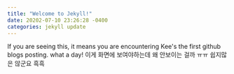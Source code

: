 ```yaml
---
title: "Welcome to Jekyll!"
date: 20202-07-10 23:26:28 -0400
categories: jekyll update
---
```


If you are seeing this, it means you are encountering Kee's the first github blogs posting.
what a day!
이게 화면에 보여야하는데 왜 안보이는 걸까 ㅠㅠ 쉽지많은 않군요 흑흑
